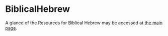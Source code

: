 # BiblicalHebrew
A glance of the Resources for Biblical Hebrew may be accessed at [the main page](https://bbheb.github.io).
